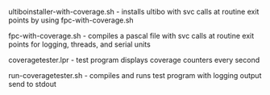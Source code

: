 ultiboinstaller-with-coverage.sh - installs ultibo with svc calls at routine exit points by using fpc-with-coverage.sh

fpc-with-coverage.sh - compiles a pascal file with svc calls at routine exit points for logging, threads, and serial units

coveragetester.lpr - test program displays coverage counters every second

run-coveragetester.sh - compiles and runs test program with logging output send to stdout

